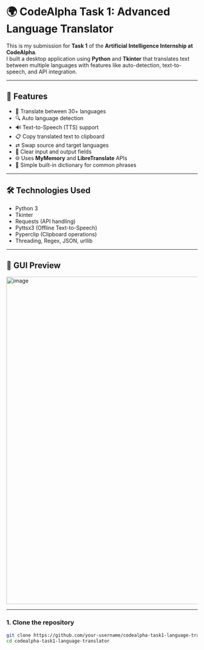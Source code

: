 
# 🌍 CodeAlpha Task 1: Advanced Language Translator

This is my submission for **Task 1** of the **Artificial Intelligence Internship at CodeAlpha**.  
I built a desktop application using **Python** and **Tkinter** that translates text between multiple languages with features like auto-detection, text-to-speech, and API integration.

---

## 🚀 Features

- 🔄 Translate between 30+ languages
- 🔍 Auto language detection
- 🔊 Text-to-Speech (TTS) support
- 📋 Copy translated text to clipboard
- ⇄ Swap source and target languages
- 🧹 Clear input and output fields
- 🌐 Uses **MyMemory** and **LibreTranslate** APIs
- 🧠 Simple built-in dictionary for common phrases

---

## 🛠️ Technologies Used

- Python 3
- Tkinter
- Requests (API handling)
- Pyttsx3 (Offline Text-to-Speech)
- Pyperclip (Clipboard operations)
- Threading, Regex, JSON, urllib

---

## 📸 GUI Preview

<img width="1592" height="860" alt="image" src="https://github.com/user-attachments/assets/3e4a566c-a63b-44f9-b87b-5790673921bb" />


---


### 1. Clone the repository
```bash
git clone https://github.com/your-username/codealpha-task1-language-translator.git
cd codealpha-task1-language-translator
